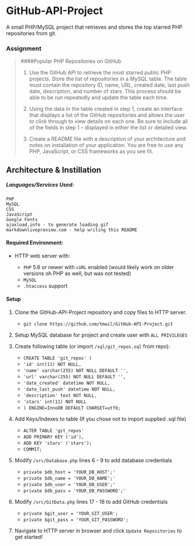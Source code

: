 # GitHub-API-Project
A small PHP/MySQL project that retrieves and stores the top starred PHP repositories from git.

### Assignment
> ####Popular PHP Repositories on GitHub
>  1. Use the GitHub API to retrieve the most starred public PHP projects. Store the list of repositories in a MySQL table. The table must contain the repository ID, name, URL, created date, last push date, description, and number of stars. This process should be able to be run repeatedly and update the table each time.
> 
>  2. Using the data in the table created in step 1, create an interface that displays a list of the GitHub repositories and allows the user to click through to view details on each one. Be sure to include all of the fields in step 1 – displayed in either the list or detailed view.
> 
>  3. Create a README file with a description of your architecture and notes on installation of your application. You are free to use any PHP, JavaScript, or CSS frameworks as you see fit.

## Architecture & Instillation

##### Languages/Services Used:

    PHP
    MySQL
    CSS
    JavaScript
    Google Fonts
    ajaxload.info - to generate loading gif
    markdownlivepreview.com - help writing this README

#### Required Environment:

* HTTP web server with:

    * `PHP` 5.6 or newer with `cURL` enabled (would likely work on older versions oh PHP as well, but was not tested)
    * `MySQL`
    * `.htaccess` support

#### Setup
1. Clone the GitHub-API-Project repository and copy files to HTTP server.

    * `git clone https://github.com/tmwil/GitHub-API-Project.git`

2. Setup MySQL database for project and create user with `ALL PRIVILEGES`

3. Create following table (or import `/sql/git_repos.sql` from repo):

    * `CREATE TABLE 'git_repos' (`
    * `'id' int(11) NOT NULL,`
    * `'name' varchar(255) NOT NULL DEFAULT '',`
    * `'url' varchar(255) NOT NULL DEFAULT '',`
    * `'date_created' datetime NOT NULL,`
    * `'date_last_push' datetime NOT NULL,`
    * `'description' text NOT NULL,`
    * `'stars' int(11) NOT NULL`
    * `) ENGINE=InnoDB DEFAULT CHARSET=utf8;`

4. Add Keys/Indexes to table (If you chose not to import supplied .sql file)

    * `ALTER TABLE 'git_repos'`
    * `ADD PRIMARY KEY ('id'),`
    * `ADD KEY 'stars' ('stars');`
    * `COMMIT;`

5. Modify `/src/Database.php` lines 6 - 9 to add database credentials

    * `private $db_host = 'YOUR_DB_HOST';'`
    * `private $db_name = 'YOUR_DB_NAME';'`
    * `private $db_user = 'YOUR_DB_USER';'`
    * `private $db_pass = 'YOUR_DB_PASSWORD';'`

6. Modify `/src/GitData.php` lines 17 - 18 to add GitHub credentials

    * `private $git_user = 'YOUR_GIT_USER';`
    * `private $git_pass = 'YOUR_GIT_PASSWORD';`

6. Navigate to HTTP server in browser and click `Update Repositories` to get started!